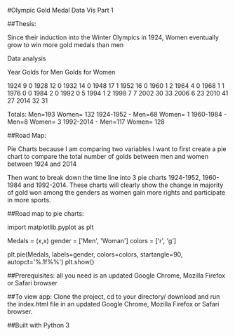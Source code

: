 #Olympic Gold Medal Data Vis Part 1

##Thesis: 

Since their induction into the Winter Olympics in 1924, Women eventually grow to win more gold medals than men 

Data analysis 

Year 		Golds for Men		Golds for Women

1924			9			0
1928 			12			0
1932			14			0
1948			17			1
1952			16			0
1960			1			2
1964			4			0
1968			1			1
1976			0			0
1984			2			0
1992			0			5
1994			1			2
1998			7			7
2002			30			33
2006			6			23
2010			41			27
2014			32			31

Totals:           Men=193 	Women= 132
1924-1952 -  Men=68		Women= 1
1960-1984 -  Men=8 		Women= 3
1992-2014 -  Men=117 	Women= 128

##Road Map: 

Pie Charts because I am comparing two variables
I want to first create a pie chart to compare the total number of golds between men and women between 1924 and 2014

Then want to break down the time line into 3 pie charts 1924-1952, 1960-1984 and 1992-2014. These charts will clearly show the change in majority of gold won among the genders as women gain more rights and participate in more sports. 

##Road map to pie charts: 

import matplotlib.pyplot as plt

Medals = (x,x)
gender = ['Men', 'Woman']
colors = ['r', 'g']

plt.pie(Medals, labels=gender, colors=colors, startangle=90, autopct='%.1f%%')
plt.show()

##Prerequisites: all you need is an updated Google Chrome, Mozilla Firefox or Safari browser

##To view app: Clone the project, cd to your directory/ download and run the index.html file in an updated Google Chrome, Mozilla Firefox or Safari browser.

##Built with Python 3


